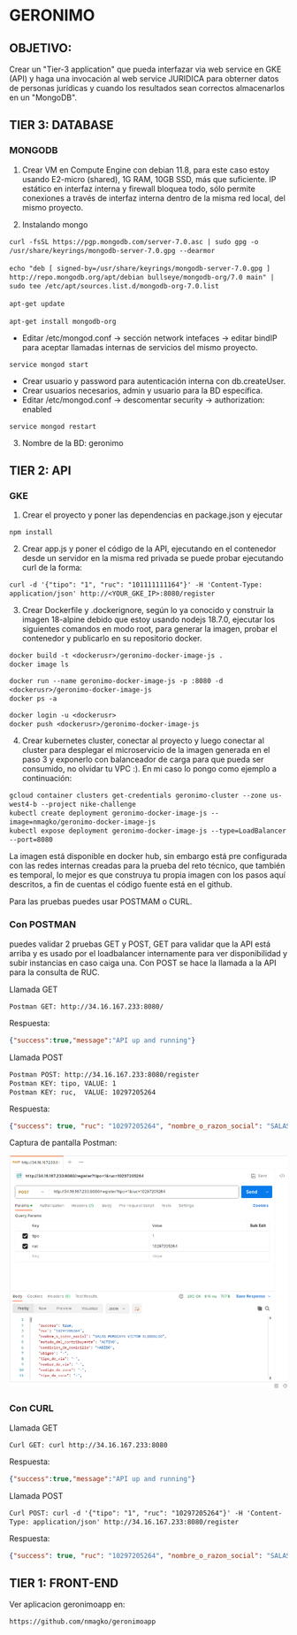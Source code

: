 # GERONIMO

## OBJETIVO:

Crear un "Tier-3 application" que pueda interfazar via web service en
GKE (API) y haga una invocación al web service JURIDICA para obterner
datos de personas jurídicas y cuando los resultados sean correctos
almacenarlos en un "MongoDB".

## TIER 3: DATABASE

### MONGODB

1) Crear VM en Compute Engine con debian 11.8, para este caso estoy
usando E2-micro (shared), 1G RAM, 10GB SSD, más que suficiente. IP
estático en interfaz interna y firewall bloquea todo, sólo permite
conexiones a través de interfaz interna dentro de la misma red local,
del mismo proyecto.

2) Instalando mongo

```
curl -fsSL https://pgp.mongodb.com/server-7.0.asc | sudo gpg -o /usr/share/keyrings/mongodb-server-7.0.gpg --dearmor

echo "deb [ signed-by=/usr/share/keyrings/mongodb-server-7.0.gpg ] http://repo.mongodb.org/apt/debian bullseye/mongodb-org/7.0 main" | sudo tee /etc/apt/sources.list.d/mongodb-org-7.0.list

apt-get update

apt-get install mongodb-org
```

- Editar /etc/mongod.conf -> sección network intefaces -> editar bindIP
  para aceptar llamadas internas de servicios del mismo proyecto.

```
service mongod start
```

- Crear usuario y password para autenticación interna con db.createUser.
- Crear usuarios necesarios, admin y usuario para la BD específica.
- Editar /etc/mongod.conf -> descomentar security -> authorization: enabled

```
service mongod restart
```

3) Nombre de la BD: geronimo

## TIER 2: API

### GKE

1) Crear el proyecto y poner las dependencias en package.json y ejecutar

```
npm install
```

2) Crear app.js y poner el código de la API, ejecutando en el contenedor
desde un servidor en la misma red privada se puede probar ejecutando
curl de la forma:

```
curl -d '{"tipo": "1", "ruc": "101111111164"}' -H 'Content-Type: application/json' http://<YOUR_GKE_IP>:8080/register
```

3) Crear Dockerfile y .dockerignore, según lo ya conocido y construir la
imagen 18-alpine debido que estoy usando nodejs 18.7.0, ejecutar los
siguientes comandos en modo root, para generar la imagen, probar el
contenedor y publicarlo en su repositorio docker.

```
docker build -t <dockerusr>/geronimo-docker-image-js .
docker image ls
```

```
docker run --name geronimo-docker-image-js -p :8080 -d <dockerusr>/geronimo-docker-image-js
docker ps -a
```

```
docker login -u <dockerusr>
docker push <dockerusr>/geronimo-docker-image-js
```

4) Crear kubernetes cluster, conectar al proyecto y luego conectar al
cluster para desplegar el microservicio de la imagen generada en el paso
3 y exponerlo con balanceador de carga para que pueda ser consumido, no
olvidar tu VPC :). En mi caso lo pongo como ejemplo a continuación:

```
gcloud container clusters get-credentials geronimo-cluster --zone us-west4-b --project nike-challenge
kubectl create deployment geronimo-docker-image-js --image=nmagko/geronimo-docker-image-js
kubectl expose deployment geronimo-docker-image-js --type=LoadBalancer --port=8080
```

La imagen está disponible en docker hub, sin embargo está pre
configurada con las redes internas creadas para la prueba del reto
técnico, que también es temporal, lo mejor es que construya tu propia
imagen con los pasos aquí descritos, a fin de cuentas el código fuente
está en el github.

Para las pruebas puedes usar POSTMAM o CURL.

### Con POSTMAN

puedes validar 2 pruebas GET y POST, GET para validar que la API está
arriba y es usado por el loadbalancer internamente para ver
disponibilidad y subir instancias en caso caiga una. Con POST se hace la
llamada a la API para la consulta de RUC.

Llamada GET

```
Postman GET: http://34.16.167.233:8080/
```

Respuesta:

```json
{"success":true,"message":"API up and running"}
```

Llamada POST

```
Postman POST: http://34.16.167.233:8080/register
Postman KEY: tipo, VALUE: 1
Postman KEY: ruc,  VALUE: 10297205264
```

Respuesta:

```json
{"success": true, "ruc": "10297205264", "nombre_o_razon_social": "SALAS PUMACAYO VICTOR CLODOALDO", "estado_del_contribuyente": "ACTIVO", "condicion_de_domicilio": "HABIDO", "ubigeo": "-", "tipo_de_via": "-", "nombre_de_via": "-", "codigo_de_zona": "-", "tipo_de_zona": "-", "numero": "-", "interior": "-", "lote": "-", "dpto": "-", "manzana": "-", "kilometro": "-", "departamento": "-", "provincia": "-", "distrito": "-", "direccion": "", "direccion_completa": " - - - -", "ultima_actualizacion": "2023-12-03 13:42:19"}
```

Captura de pantalla Postman:

![Screenshot](postman.png)

### Con CURL

Llamada GET

```
Curl GET: curl http://34.16.167.233:8080
```

Respuesta:

```json
{"success":true,"message":"API up and running"}
```

Llamada POST

```
Curl POST: curl -d '{"tipo": "1", "ruc": "10297205264"}' -H 'Content-Type: application/json' http://34.16.167.233:8080/register
```
Respuesta:

```json
{"success": true, "ruc": "10297205264", "nombre_o_razon_social": "SALAS PUMACAYO VICTOR CLODOALDO", "estado_del_contribuyente": "ACTIVO", "condicion_de_domicilio": "HABIDO", "ubigeo": "-", "tipo_de_via": "-", "nombre_de_via": "-", "codigo_de_zona": "-", "tipo_de_zona": "-", "numero": "-", "interior": "-", "lote": "-", "dpto": "-", "manzana": "-", "kilometro": "-", "departamento": "-", "provincia": "-", "distrito": "-", "direccion": "", "direccion_completa": " - - - -", "ultima_actualizacion": "2023-12-03 13:42:19"}
```

## TIER 1: FRONT-END

Ver aplicacion geronimoapp en:

```
https://github.com/nmagko/geronimoapp
```
